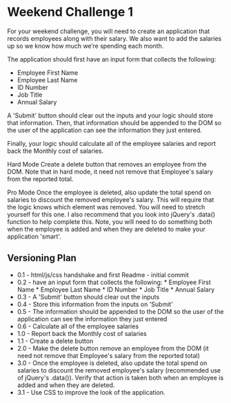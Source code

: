 Weekend Challenge 1
===================

For your weekend challenge, you will need to create an application that records employees along with their salary. We also want to add the salaries up so we know how much we’re spending each month.

The application should first have an input form that collects the following:

* Employee First Name
* Employee Last Name
* ID Number
* Job Title
* Annual Salary

A 'Submit' button should clear out the inputs and your logic should store that information. Then, that information should be appended to the DOM so the user of the application can see the information they just entered.

Finally, your logic should calculate all of the employee salaries and report back the Monthly cost of salaries.

Hard Mode
Create a delete button that removes an employee from the DOM. Note that in hard mode, it need not remove that Employee's salary from the reported total.

Pro Mode
Once the employee is deleted, also update the total spend on salaries to discount the removed employee's salary. This will require that the logic knows which element was removed. You will need to stretch yourself for this one. I also recommend that you look into jQuery's .data() function to help complete this. Note, you will need to do something both when the employee is added and when they are deleted to make your application 'smart'.

Versioning Plan
---------------
* 0.1 - html/js/css handshake and first Readme - initial commit
* 0.2 - have an input form that collects the following:
        * Employee First Name
        * Employee Last Name
        * ID Number
        * Job Title
        * Annual Salary
* 0.3 - A 'Submit' button should clear out the inputs
* 0.4 - Store this information from the inputs on 'Submit'
* 0.5 - The information should be appended to the DOM so the user of the application can see the information they just entered
* 0.6 - Calculate all of the employee salaries
* 1.0 - Report back the Monthly cost of salaries
* 1.1 - Create a delete button
* 2.0 - Make the delete button remove an employee from the DOM (it need not remove that Employee's salary from the reported total)
* 3.0 - Once the employee is deleted, also update the total spend on salaries to discount the removed employee's salary (recommended use of jQuery's .data()). Verify that action is taken both when an employee is added and when they are deleted.
* 3.1 - Use CSS to improve the look of the application.
